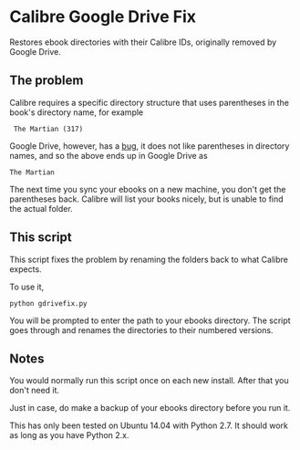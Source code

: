 Calibre Google Drive Fix
==================

Restores ebook directories with their Calibre IDs, originally removed by Google Drive. 

## The problem

Calibre requires a specific directory structure that uses parentheses in the book's directory name, for example
 
     The Martian (317)
     
Google Drive, however, has a [bug](https://productforums.google.com/forum/#!searchin/drive/rename/drive/XJzVGC868DQ%5B1-25-true%5D), it does not like parentheses in directory names, and so the above ends up in Google Drive as

    The Martian
    
The next time you sync your ebooks on a new machine, you don't get the parentheses back. 
Calibre will list your books nicely, but is unable to find the actual folder.

## This script

This script fixes the problem by renaming the folders back to what Calibre expects. 

To use it, 

    python gdrivefix.py
    
You will be prompted to enter the path to your ebooks directory.  The script goes through and renames the directories to their numbered versions.

## Notes

You would normally run this script once on each new install.  After that you don't need it.
  
Just in case, do make a backup of your ebooks directory before you run it.
 
This has only been tested on Ubuntu 14.04 with Python 2.7.  It should work as long as you have Python 2.x. 





